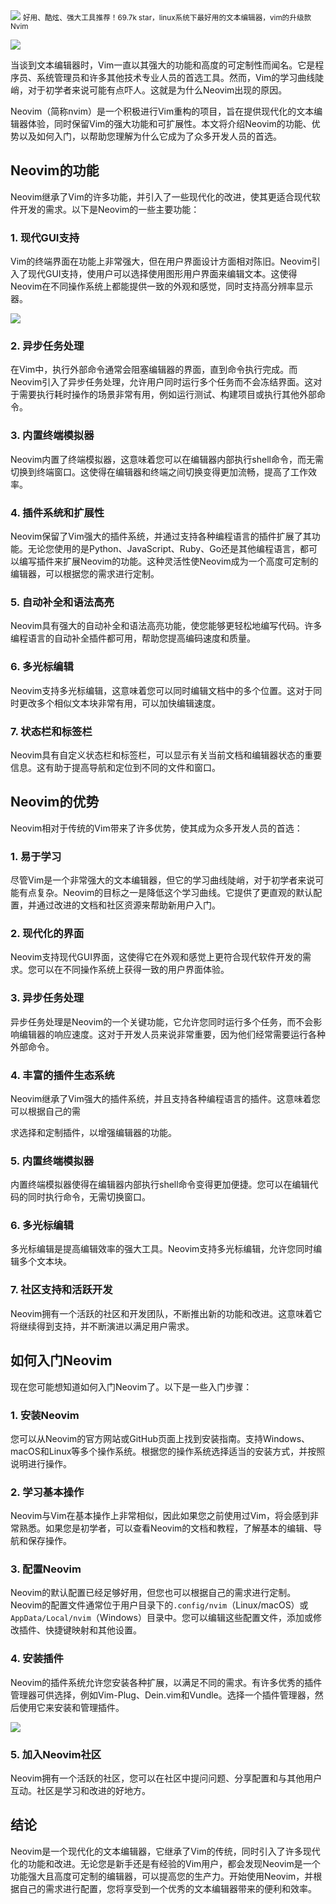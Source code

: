 <img src="/assets/image/230926-nvim-1.png" style="max-width: 70%; height: auto;">
<small>好用、酷炫、强大工具推荐！69.7k star，linux系统下最好用的文本编辑器，vim的升级款Nvim</small>


![](/assets/image/230926-nvim-1.png)

当谈到文本编辑器时，Vim一直以其强大的功能和高度的可定制性而闻名。它是程序员、系统管理员和许多其他技术专业人员的首选工具。然而，Vim的学习曲线陡峭，对于初学者来说可能有点吓人。这就是为什么Neovim出现的原因。

Neovim（简称nvim）是一个积极进行Vim重构的项目，旨在提供现代化的文本编辑器体验，同时保留Vim的强大功能和可扩展性。本文将介绍Neovim的功能、优势以及如何入门，以帮助您理解为什么它成为了众多开发人员的首选。

## Neovim的功能

Neovim继承了Vim的许多功能，并引入了一些现代化的改进，使其更适合现代软件开发的需求。以下是Neovim的一些主要功能：

### 1. 现代GUI支持

Vim的终端界面在功能上非常强大，但在用户界面设计方面相对陈旧。Neovim引入了现代GUI支持，使用户可以选择使用图形用户界面来编辑文本。这使得Neovim在不同操作系统上都能提供一致的外观和感觉，同时支持高分辨率显示器。

![](/assets/image/230926-nvim-2.png)

### 2. 异步任务处理

在Vim中，执行外部命令通常会阻塞编辑器的界面，直到命令执行完成。而Neovim引入了异步任务处理，允许用户同时运行多个任务而不会冻结界面。这对于需要执行耗时操作的场景非常有用，例如运行测试、构建项目或执行其他外部命令。

### 3. 内置终端模拟器

Neovim内置了终端模拟器，这意味着您可以在编辑器内部执行shell命令，而无需切换到终端窗口。这使得在编辑器和终端之间切换变得更加流畅，提高了工作效率。

### 4. 插件系统和扩展性

Neovim保留了Vim强大的插件系统，并通过支持各种编程语言的插件扩展了其功能。无论您使用的是Python、JavaScript、Ruby、Go还是其他编程语言，都可以编写插件来扩展Neovim的功能。这种灵活性使Neovim成为一个高度可定制的编辑器，可以根据您的需求进行定制。

### 5. 自动补全和语法高亮

Neovim具有强大的自动补全和语法高亮功能，使您能够更轻松地编写代码。许多编程语言的自动补全插件都可用，帮助您提高编码速度和质量。

### 6. 多光标编辑

Neovim支持多光标编辑，这意味着您可以同时编辑文档中的多个位置。这对于同时更改多个相似文本块非常有用，可以加快编辑速度。

### 7. 状态栏和标签栏

Neovim具有自定义状态栏和标签栏，可以显示有关当前文档和编辑器状态的重要信息。这有助于提高导航和定位到不同的文件和窗口。

## Neovim的优势

Neovim相对于传统的Vim带来了许多优势，使其成为众多开发人员的首选：

### 1. 易于学习

尽管Vim是一个非常强大的文本编辑器，但它的学习曲线陡峭，对于初学者来说可能有点复杂。Neovim的目标之一是降低这个学习曲线。它提供了更直观的默认配置，并通过改进的文档和社区资源来帮助新用户入门。

### 2. 现代化的界面

Neovim支持现代GUI界面，这使得它在外观和感觉上更符合现代软件开发的需求。您可以在不同操作系统上获得一致的用户界面体验。

### 3. 异步任务处理

异步任务处理是Neovim的一个关键功能，它允许您同时运行多个任务，而不会影响编辑器的响应速度。这对于开发人员来说非常重要，因为他们经常需要运行各种外部命令。

### 4. 丰富的插件生态系统

Neovim继承了Vim强大的插件系统，并且支持各种编程语言的插件。这意味着您可以根据自己的需

求选择和定制插件，以增强编辑器的功能。

### 5. 内置终端模拟器

内置终端模拟器使得在编辑器内部执行shell命令变得更加便捷。您可以在编辑代码的同时执行命令，无需切换窗口。

### 6. 多光标编辑

多光标编辑是提高编辑效率的强大工具。Neovim支持多光标编辑，允许您同时编辑多个文本块。

### 7. 社区支持和活跃开发

Neovim拥有一个活跃的社区和开发团队，不断推出新的功能和改进。这意味着它将继续得到支持，并不断演进以满足用户需求。

## 如何入门Neovim

现在您可能想知道如何入门Neovim了。以下是一些入门步骤：

### 1. 安装Neovim

您可以从Neovim的官方网站或GitHub页面上找到安装指南。支持Windows、macOS和Linux等多个操作系统。根据您的操作系统选择适当的安装方式，并按照说明进行操作。

### 2. 学习基本操作

Neovim与Vim在基本操作上非常相似，因此如果您之前使用过Vim，将会感到非常熟悉。如果您是初学者，可以查看Neovim的文档和教程，了解基本的编辑、导航和保存操作。

### 3. 配置Neovim

Neovim的默认配置已经足够好用，但您也可以根据自己的需求进行定制。Neovim的配置文件通常位于用户目录下的`.config/nvim`（Linux/macOS）或`AppData/Local/nvim`（Windows）目录中。您可以编辑这些配置文件，添加或修改插件、快捷键映射和其他设置。

### 4. 安装插件

Neovim的插件系统允许您安装各种扩展，以满足不同的需求。有许多优秀的插件管理器可供选择，例如Vim-Plug、Dein.vim和Vundle。选择一个插件管理器，然后使用它来安装和管理插件。


![](/assets/image/230926-nvim-3.png)

### 5. 加入Neovim社区

Neovim拥有一个活跃的社区，您可以在社区中提问问题、分享配置和与其他用户互动。社区是学习和改进的好地方。

## 结论

Neovim是一个现代化的文本编辑器，它继承了Vim的传统，同时引入了许多现代化的功能和改进。无论您是新手还是有经验的Vim用户，都会发现Neovim是一个功能强大且高度可定制的编辑器，可以提高您的生产力。开始使用Neovim，并根据自己的需求进行配置，您将享受到一个优秀的文本编辑器带来的便利和效率。